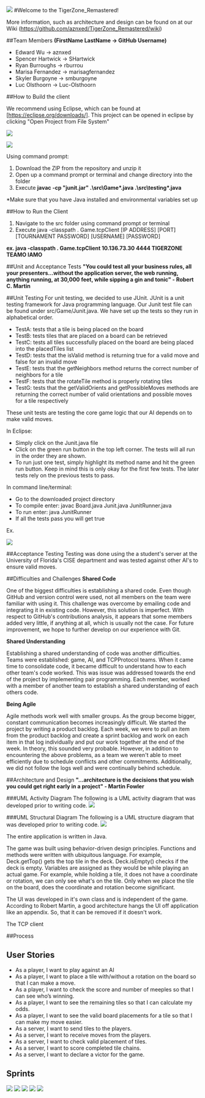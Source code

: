 ![](http://i68.tinypic.com/2yyz9u9.jpg)
#Welcome to the TigerZone_Remastered!

More information, such as architecture and design can be found on at our Wiki
(https://github.com/aznxed/TigerZone_Remastered/wiki)

##Team Members
__(FirstName LastName -> GitHub Username)__
* Edward Wu -> aznxed
* Spencer Hartwick -> SHartwick
* Ryan Burroughs -> rburrou
* Marisa Fernandez -> marisagfernandez
* Skyler Burgoyne -> smburgoyne
* Luc Olsthoorn -> Luc-Olsthoorn

##How to Build the client

We recommend using Eclipse, which can be found at [https://eclipse.org/downloads/]. This project can be opened in eclipse by clicking "Open Project from File System"

![](http://i64.tinypic.com/25koqrk.png)

![](http://i68.tinypic.com/sxkemo.png)

Using command prompt:

1. Download the ZIP from the repository and unzip it
2. Open up a command prompt or terminal and change directory into the folder
3. Execute __javac -cp "junit.jar" .\src\Game\*.java .\src\testing\*.java__

*Make sure that you have Java installed and environmental variables set up

##How to Run the Client
1. Navigate to the src folder using command prompt or terminal
2. Execute java -classpath . Game.tcpClient [IP ADDRESS] [PORT] [TOURNAMENT PASSWORD] [USERNAME] [PASSWORD]

__ex. java -classpath . Game.tcpClient 10.136.73.30 4444 TIGERZONE TEAMO IAMO__

##Unit and Acceptance Tests
__"You could test all your business rules, all your presenters...without the application server, the web running, anything running, at 30,000 feet, while sipping a gin and tonic" - Robert C. Martin__

##Unit Testing
For unit testing, we decided to use JUnit. JUnit is a unit testing framework for Java programming language. Our Junit test file can be found under src/Game/Junit.java. We have set up the tests so they run in alphabetical order. 
 
* TestA: tests that a tile is being placed on the board
* TestB: tests tiles that are placed on a board can be retrieved
* TestC: tests all tiles successfully placed on the board are being placed into the placedTiles list
* TestD: tests that the isValid method is returning true for a valid move and false for an invalid move
* TestE: tests that the getNeighbors method returns the correct number of neighbors for a tile
* TestF: tests that the rotateTile method is properly rotating tiles
* TestG: tests that the getValidOrients and getPossibleMoves methods are returning the correct number of valid orientations and possible moves for a tile respectively
 
These unit tests are testing the core game logic that our AI depends on to make valid moves.  

In Eclipse: 
 * Simply click on the Junit.java file
 * Click on the green run button in the top left corner. The tests will all run in the order they are shown. 
 * To run just one test, simply highlight its method name and hit the green run button. Keep in mind this is only okay for the first few tests. The later tests rely on the previous tests to pass. 

In command line/terminal:
 * Go to the downloaded project directory
 * To compile enter: javac Board.java Junit.java JunitRunner.java 
 * To run enter: java JunitRunner 
 * If all the tests pass you will get true
 
Ex.

![](http://i64.tinypic.com/359yfif.png)

##Acceptance Testing
Testing was done using the a student's server at the University of Florida's CISE department and was tested against other AI's to ensure valid moves. 

##Difficulties and Challenges
__Shared Code__

One of the biggest difficulties is establishing a shared code. Even though GitHub and version control were used, not all members on the team were familiar with using it. This challenge was overcome by emailing code and integrating it in existing code. However, this solution is imperfect. With respect to GitHub's contributions analysis, it appears that some members added very little, if anything at all, which is usually not the case. For future improvement, we hope to further develop on our experience with Git. 

__Shared Understanding__

Establishing a shared understanding of code was another difficulties. Teams were established: game, AI, and TCPProtocol teams. When it came time to consolidate code, it became difficult to understand how to each other team's code worked. This was issue was addressed towards the end of the project by implementing pair programming. Each member, worked with a member of another team to establish a shared understanding of each others code. 

__Being Agile__

Agile methods work well with smaller groups. As the group become bigger, constant communication becomes increasingly difficult. We started the project by writing a product backlog. Each week, we were to pull an item from the product backlog and create a sprint backlog and work on each item in that log individually and put our work together at the end of the week. In theory, this sounded very probable. However, in addition to encountering the above problems, as a team we weren't able to meet efficiently due to schedule conflicts and other commitments. Additionally, we did not follow the logs well and were continually behind schedule.  

##Architecture and Design
__"...architecture is the decisions that you wish you could get right early in a project" - Martin Fowler__

###UML Activity Diagram
The following is a UML activity diagram that was developed prior to writing code.
![](http://i66.tinypic.com/v3dk3s.png) 

###UML Structural Diagram
The following is a UML structure diagram that was developed prior to writing code.
![](http://i63.tinypic.com/34qv11v.png)

The entire application is written in Java. 

The game was built using behavior-driven design principles. Functions and methods were written with ubiquitous language. For example, Deck.getTop() gets the top tile in the deck. Deck.isEmpty() checks if the deck is empty. Variables are assigned as they would be while playing an actual game. For example, while holding a tile, it does not have a coordinate or rotation, we can only see what's on the tile. Only when we place the tile on the board, does the coordinate and rotation become significant.

The UI was developed in it's own class and is independent of the game. According to Robert Martin, a good architecture hangs the UI off application like an appendix. So, that it can be removed if it doesn't work. 

The TCP client 

##Process
## User Stories
* As a player, I want to play against an AI 
* As a player, I want to place a tile with/without a rotation on the board so that I can make a move.  
* As a player, I want to check the score and number of meeples so that I can see who’s winning.
* As a player, I want to see the remaining tiles so that I can calculate my odds.
* As a player, I want to see the valid board placements for a tile so that I can make my move easier. 
* As a server, I want to send tiles to the players.
* As a server, I want to receive moves from the players. 
* As a server, I want to check valid placement of tiles.
* As a server, I want to score completed tile chains. 
* As a server, I want to declare a victor for the game. 

## Sprints
![](http://i66.tinypic.com/23pm5u.png)
![](http://i65.tinypic.com/33jmydd.png)
![](http://i64.tinypic.com/2uxwco8.png)
![](http://i67.tinypic.com/24v04xz.png)
![](http://i67.tinypic.com/33kdh5l.png)

